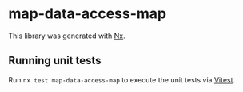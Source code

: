 # map-data-access-map

This library was generated with [Nx](https://nx.dev).

## Running unit tests

Run `nx test map-data-access-map` to execute the unit tests via [Vitest](https://vitest.dev/).

